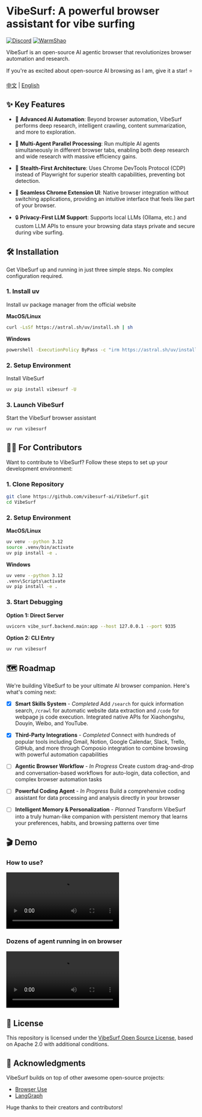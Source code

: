 # VibeSurf: A powerful browser assistant for vibe surfing
[![Discord](https://img.shields.io/badge/Discord-join-5865F2?logo=discord&logoColor=white)](https://discord.gg/EZ2YnUXP)
[![WarmShao](https://img.shields.io/twitter/follow/warmshao?style=social)](https://x.com/warmshao)

VibeSurf is an open-source AI agentic browser that revolutionizes browser automation and research.

If you're as excited about open-source AI browsing as I am, give it a star! ⭐

[中文](README_zh.md) | [English](README.md)

## ✨ Key Features

- 🧠 **Advanced AI Automation**: Beyond browser automation, VibeSurf performs deep research, intelligent crawling, content summarization, and more to exploration.

- 🚀 **Multi-Agent Parallel Processing**: Run multiple AI agents simultaneously in different browser tabs, enabling both deep research and wide research with massive efficiency gains.

- 🥷 **Stealth-First Architecture**: Uses Chrome DevTools Protocol (CDP) instead of Playwright for superior stealth capabilities, preventing bot detection.

- 🎨 **Seamless Chrome Extension UI**: Native browser integration without switching applications, providing an intuitive interface that feels like part of your browser.

- 🔒 **Privacy-First LLM Support**: Supports local LLMs (Ollama, etc.) and custom LLM APIs to ensure your browsing data stays private and secure during vibe surfing.

## 🛠️ Installation

Get VibeSurf up and running in just three simple steps. No complex configuration required.

### 1. Install uv
Install uv package manager from the official website

**MacOS/Linux**
```bash
curl -LsSf https://astral.sh/uv/install.sh | sh
```

**Windows**
```bash
powershell -ExecutionPolicy ByPass -c "irm https://astral.sh/uv/install.ps1 | iex"
```

### 2. Setup Environment
Install VibeSurf

```bash
uv pip install vibesurf -U
```

### 3. Launch VibeSurf
Start the VibeSurf browser assistant

```bash
uv run vibesurf
```

## 👩‍💻 For Contributors

Want to contribute to VibeSurf? Follow these steps to set up your development environment:

### 1. Clone Repository
```bash
git clone https://github.com/vibesurf-ai/VibeSurf.git
cd VibeSurf
```

### 2. Setup Environment
**MacOS/Linux**
```bash
uv venv --python 3.12
source .venv/bin/activate
uv pip install -e .
```

**Windows**
```bash
uv venv --python 3.12
.venv\Scripts\activate
uv pip install -e .
```

### 3. Start Debugging
**Option 1: Direct Server**
```bash
uvicorn vibe_surf.backend.main:app --host 127.0.0.1 --port 9335
```

**Option 2: CLI Entry**
```bash
uv run vibesurf
```
## 🗺️ Roadmap

We're building VibeSurf to be your ultimate AI browser companion. Here's what's coming next:

- [x] **Smart Skills System** - *Completed*
  Add `/search` for quick information search, `/crawl` for automatic website data extraction and `/code` for webpage js code execution. Integrated native APIs for Xiaohongshu, Douyin, Weibo, and YouTube.

- [x] **Third-Party Integrations** - *Completed*
  Connect with hundreds of popular tools including Gmail, Notion, Google Calendar, Slack, Trello, GitHub, and more through Composio integration to combine browsing with powerful automation capabilities

- [ ] **Agentic Browser Workflow** - *In Progress*
  Create custom drag-and-drop and conversation-based workflows for auto-login, data collection, and complex browser automation tasks

- [ ] **Powerful Coding Agent** - *In Progress*
  Build a comprehensive coding assistant for data processing and analysis directly in your browser

- [ ] **Intelligent Memory & Personalization** - *Planned*
  Transform VibeSurf into a truly human-like companion with persistent memory that learns your preferences, habits, and browsing patterns over time


## 🎬 Demo

### How to use?
<video src="https://github.com/user-attachments/assets/0a4650c0-c4ed-423e-9e16-7889e9f9816d" controls="controls">Your browser does not support playing this video!</video>

### Dozens of agent running in on browser
<video src="https://github.com/user-attachments/assets/9c461a6e-5d97-4335-ba09-59e8ec4ad47b" controls="controls">Your browser does not support playing this video!</video>


## 📝 License

This repository is licensed under the [VibeSurf Open Source License](./LICENSE), based on Apache 2.0 with additional conditions.

## 👏 Acknowledgments

VibeSurf builds on top of other awesome open-source projects:

- [Browser Use](https://github.com/browser-use/browser-use)
- [LangGraph](https://github.com/langchain-ai/langgraph)

Huge thanks to their creators and contributors!

